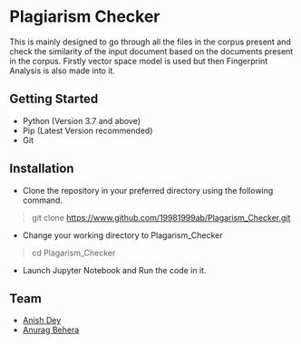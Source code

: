 # Plagiarism Checker
This is mainly designed to go through all the files in the corpus present and check the similarity of the input document based on the documents present in the corpus. Firstly vector space model is used but then Fingerprint Analysis is also made into it.

## Getting Started

 - Python (Version 3.7 and above)
 - Pip (Latest Version recommended)
 - Git
 
 ## Installation
 - Clone the repository in your preferred directory using the following command.
> git clone https://www.github.com/19981999ab/Plagarism_Checker.git
 - Change your working directory to Plagarism_Checker
 >cd Plagarism_Checker
 - Launch Jupyter Notebook and Run the code in it.
 
 ## Team
 - [Anish Dey](https://github.com/Moozzaart23)
 - [Anurag Behera](https://github.com/19981999ab)

